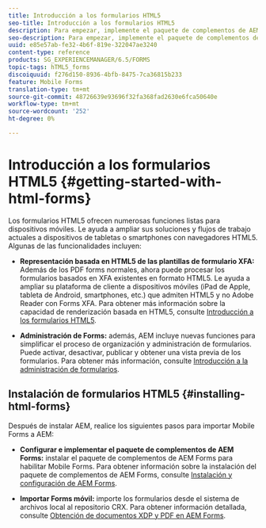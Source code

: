 ```yaml
---
title: Introducción a los formularios HTML5
seo-title: Introducción a los formularios HTML5
description: Para empezar, implemente el paquete de complementos de AEM Forms e importe los formularios HTML5 existentes en AEM.
seo-description: Para empezar, implemente el paquete de complementos de AEM Forms e importe los formularios HTML5 existentes en AEM.
uuid: e85e57ab-fe32-4b6f-819e-322047ae3240
content-type: reference
products: SG_EXPERIENCEMANAGER/6.5/FORMS
topic-tags: hTML5_forms
discoiquuid: f276d150-8936-4bfb-8475-7ca36815b233
feature: Mobile Forms
translation-type: tm+mt
source-git-commit: 48726639e93696f32fa368fad2630e6fca50640e
workflow-type: tm+mt
source-wordcount: '252'
ht-degree: 0%

---
```



# Introducción a los formularios HTML5 {#getting-started-with-html-forms}

Los formularios HTML5 ofrecen numerosas funciones listas para dispositivos móviles. Le ayuda a ampliar sus soluciones y flujos de trabajo actuales a dispositivos de tabletas o smartphones con navegadores HTML5. Algunas de las funcionalidades incluyen:

* **Representación basada en HTML5 de las plantillas de formulario XFA:**  Además de los PDF forms normales, ahora puede procesar los formularios basados en XFA existentes en formato HTML5. Le ayuda a ampliar su plataforma de cliente a dispositivos móviles (iPad de Apple, tableta de Android, smartphones, etc.) que admiten HTML5 y no Adobe Reader con Forms XFA. Para obtener más información sobre la capacidad de renderización basada en HTML5, consulte [Introducción a los formularios HTML5](/help/forms/using/introduction.md).

* **Administración de Forms:** además, AEM incluye nuevas funciones para simplificar el proceso de organización y administración de formularios. Puede activar, desactivar, publicar y obtener una vista previa de los formularios. Para obtener más información, consulte [Introducción a la administración de formularios](/help/forms/using/introduction-managing-forms.md).

## Instalación de formularios HTML5 {#installing-html-forms}

Después de instalar AEM, realice los siguientes pasos para importar Mobile Forms a AEM:

* **Configurar e implementar el paquete de complementos de AEM Forms:** instalar el paquete de complementos de AEM Forms para habilitar Mobile Forms. Para obtener información sobre la instalación del paquete de complementos de AEM Forms, consulte [Instalación y configuración de AEM Forms](/help/forms/using/installing-configuring-aem-forms-osgi.md).

* **Importar Forms móvil:** importe los formularios desde el sistema de archivos local al repositorio CRX. Para obtener información detallada, consulte [Obtención de documentos XDP y PDF en AEM Forms](/help/forms/using/get-xdp-pdf-documents-aem.md).
